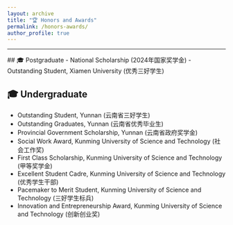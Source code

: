 ```yaml
---
layout: archive
title: "🏆 Honors and Awards"
permalink: /honors-awards/
author_profile: true
---
```

<hr>
## 🎓 Postgraduate
- National Scholarship (2024年国家奖学金)
- Outstanding Student, Xiamen University (优秀三好学生)

## 🎓 Undergraduate
- Outstanding Student, Yunnan (云南省三好学生)
- Outstanding Graduates, Yunnan (云南省优秀毕业生)
- Provincial Government Scholarship, Yunnan (云南省政府奖学金)
- Social Work Award, Kunming University of Science and Technology (社会工作奖)
- First Class Scholarship, Kunming University of Science and Technology (甲等奖学金)
- Excellent Student Cadre, Kunming University of Science and Technology (优秀学生干部)
- Pacemaker to Merit Student, Kunming University of Science and Technology (三好学生标兵)
- Innovation and Entrepreneurship Award, Kunming University of Science and Technology (创新创业奖)